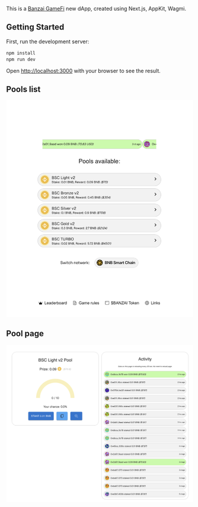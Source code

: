 This is a [Banzai GameFi](https://banzai.meme) new dApp, created using Next.js, AppKit, Wagmi.

## Getting Started

First, run the development server:

```bash
npm install
npm run dev

```

Open [http://localhost:3000](http://localhost:3000) with your browser to see the result.

## Pools list
![Screen](screenshots/pool_list.png)

## Pool page
![Screen](screenshots/pool_page.png)
